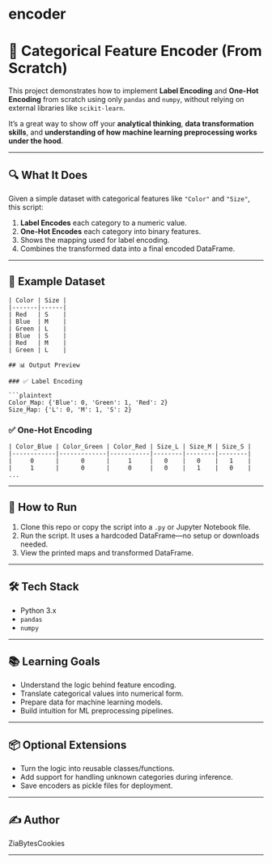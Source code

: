 # encoder

# 🧠 Categorical Feature Encoder (From Scratch)

This project demonstrates how to implement **Label Encoding** and **One-Hot Encoding** from scratch using only `pandas` and `numpy`, without relying on external libraries like `scikit-learn`.

It’s a great way to show off your **analytical thinking**, **data transformation skills**, and **understanding of how machine learning preprocessing works under the hood**.

---

## 🔍 What It Does

Given a simple dataset with categorical features like `"Color"` and `"Size"`, this script:

1. **Label Encodes** each category to a numeric value.
2. **One-Hot Encodes** each category into binary features.
3. Shows the mapping used for label encoding.
4. Combines the transformed data into a final encoded DataFrame.

---

## 🧾 Example Dataset

```plaintext
| Color | Size |
|-------|------|
| Red   | S    |
| Blue  | M    |
| Green | L    |
| Blue  | S    |
| Red   | M    |
| Green | L    |

## 📊 Output Preview

### ✅ Label Encoding

```plaintext
Color_Map: {'Blue': 0, 'Green': 1, 'Red': 2}
Size_Map: {'L': 0, 'M': 1, 'S': 2}
```

### ✅ One-Hot Encoding

```plaintext
| Color_Blue | Color_Green | Color_Red | Size_L | Size_M | Size_S |
|------------|-------------|-----------|--------|--------|--------|
|     0      |      0      |     1     |   0    |   0    |   1    |
|     1      |      0      |     0     |   0    |   1    |   0    |
...
```

---

## 🚀 How to Run

1. Clone this repo or copy the script into a `.py` or Jupyter Notebook file.
2. Run the script. It uses a hardcoded DataFrame—no setup or downloads needed.
3. View the printed maps and transformed DataFrame.

---

## 🛠 Tech Stack

- Python 3.x
- `pandas`
- `numpy`

---

## 📚 Learning Goals

- Understand the logic behind feature encoding.
- Translate categorical values into numerical form.
- Prepare data for machine learning models.
- Build intuition for ML preprocessing pipelines.

---

## 📦 Optional Extensions

- Turn the logic into reusable classes/functions.
- Add support for handling unknown categories during inference.
- Save encoders as pickle files for deployment.

---

## ✍️ Author

ZiaBytesCookies

---
